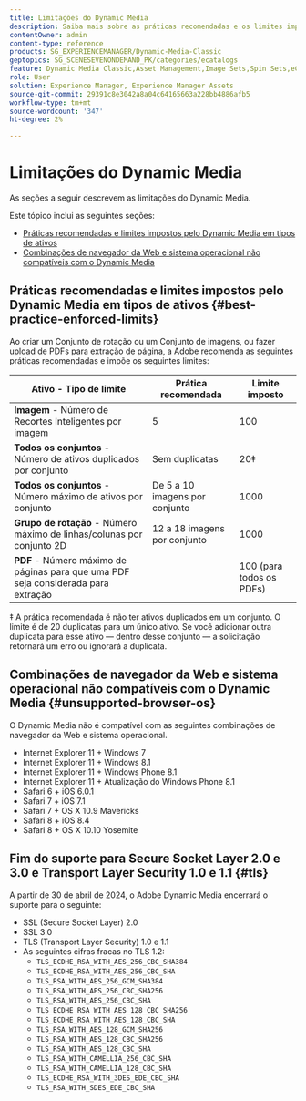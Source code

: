 ```yaml
---
title: Limitações do Dynamic Media
description: Saiba mais sobre as práticas recomendadas e os limites impostos ao criar um Conjunto de imagens ou um Conjunto de rotação ou fazer upload de uma PDF. Saiba mais sobre combinações incompatíveis de navegador da Web e sistema operacional para Dynamic Media.
contentOwner: admin
content-type: reference
products: SG_EXPERIENCEMANAGER/Dynamic-Media-Classic
geptopics: SG_SCENESEVENONDEMAND_PK/categories/ecatalogs
feature: Dynamic Media Classic,Asset Management,Image Sets,Spin Sets,eCatalog
role: User
solution: Experience Manager, Experience Manager Assets
source-git-commit: 29391c8e3042a8a04c64165663a228bb4886afb5
workflow-type: tm+mt
source-wordcount: '347'
ht-degree: 2%

---
```


# Limitações do Dynamic Media

As seções a seguir descrevem as limitações do Dynamic Media.

Este tópico inclui as seguintes seções:

* [Práticas recomendadas e limites impostos pelo Dynamic Media em tipos de ativos](#best-practice-enforced-limits)
* [Combinações de navegador da Web e sistema operacional não compatíveis com o Dynamic Media](#unsupported-browser-os)

## Práticas recomendadas e limites impostos pelo Dynamic Media em tipos de ativos {#best-practice-enforced-limits}

Ao criar um Conjunto de rotação ou um Conjunto de imagens, ou fazer upload de PDFs para extração de página, a Adobe recomenda as seguintes práticas recomendadas e impõe os seguintes limites:

| Ativo - Tipo de limite | Prática recomendada | Limite imposto |
| --- | --- | --- |
| **Imagem** - Número de Recortes Inteligentes por imagem | 5 | 100 |
| **Todos os conjuntos** - Número de ativos duplicados por conjunto | Sem duplicatas | 20‡ |
| **Todos os conjuntos** - Número máximo de ativos por conjunto | De 5 a 10 imagens por conjunto | 1000 |
| **Grupo de rotação** - Número máximo de linhas/colunas por conjunto 2D | 12 a 18 imagens por conjunto | 1000 |
| **PDF** - Número máximo de páginas para que uma PDF seja considerada para extração |  | 100 (para todos os PDFs) |

‡ A prática recomendada é não ter ativos duplicados em um conjunto. O limite é de 20 duplicatas para um único ativo. Se você adicionar outra duplicata para esse ativo — dentro desse conjunto — a solicitação retornará um erro ou ignorará a duplicata.
<!-- See also [Dynamic Media limitations](/help/assets/limitations.md). -->

## Combinações de navegador da Web e sistema operacional não compatíveis com o Dynamic Media {#unsupported-browser-os}

O Dynamic Media não é compatível com as seguintes combinações de navegador da Web e sistema operacional.

* Internet Explorer 11 + Windows 7
* Internet Explorer 11 + Windows 8.1
* Internet Explorer 11 + Windows Phone 8.1
* Internet Explorer 11 + Atualização do Windows Phone 8.1
* Safari 6 + iOS 6.0.1
* Safari 7 + iOS 7.1
* Safari 7 + OS X 10.9 Mavericks
* Safari 8 + iOS 8.4
* Safari 8 + OS X 10.10 Yosemite

## Fim do suporte para Secure Socket Layer 2.0 e 3.0 e Transport Layer Security 1.0 e 1.1 {#tls}

<!-- CQDOC-19433 (original ticket)
and CQDOC-19792 (removed as per this ticket December 5, 2022) -->

A partir de 30 de abril de 2024, o Adobe Dynamic Media encerrará o suporte para o seguinte:

* SSL (Secure Socket Layer) 2.0
* SSL 3.0
* TLS (Transport Layer Security) 1.0 e 1.1
* As seguintes cifras fracas no TLS 1.2:
   * `TLS_ECDHE_RSA_WITH_AES_256_CBC_SHA384`
   * `TLS_ECDHE_RSA_WITH_AES_256_CBC_SHA`
   * `TLS_RSA_WITH_AES_256_GCM_SHA384`
   * `TLS_RSA_WITH_AES_256_CBC_SHA256`
   * `TLS_RSA_WITH_AES_256_CBC_SHA`
   * `TLS_ECDHE_RSA_WITH_AES_128_CBC_SHA256`
   * `TLS_ECDHE_RSA_WITH_AES_128_CBC_SHA`
   * `TLS_RSA_WITH_AES_128_GCM_SHA256`
   * `TLS_RSA_WITH_AES_128_CBC_SHA256`
   * `TLS_RSA_WITH_AES_128_CBC_SHA`
   * `TLS_RSA_WITH_CAMELLIA_256_CBC_SHA`
   * `TLS_RSA_WITH_CAMELLIA_128_CBC_SHA`
   * `TLS_ECDHE_RSA_WITH_3DES_EDE_CBC_SHA`
   * `TLS_RSA_WITH_SDES_EDE_CBC_SHA`

